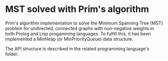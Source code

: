 # MST solved with Prim's algorithm
Prim's algorithm implementation to solve the Minimum Spanning Tree (MST) problem for undirected, connected graphs with non-negative weights in both Prolog and Lisp progamming languages.
To fulfill this, it has been implemented a MinHeap (or MinPriorityQueue) data structure.

The API structure is described in the related programming language's folder.